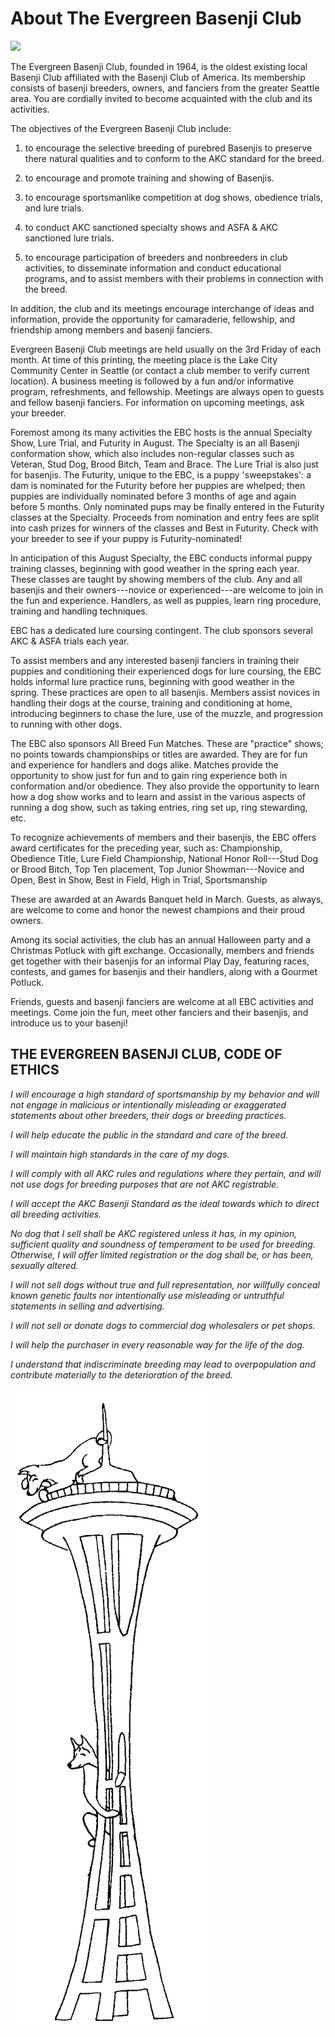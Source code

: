 # About The Evergreen Basenji Club

![](images/FPO-missing.pngs)

The Evergreen Basenji Club, founded in 1964, is the oldest existing local Basenji Club affiliated with the Basenji Club of America.  Its membership consists of basenji breeders, owners, and fanciers from the greater Seattle area.  You are cordially invited to become acquainted with the club and its activities. 

The objectives of the Evergreen Basenji Club include:

  1)  to encourage the selective breeding of purebred Basenjis to preserve there natural qualities and to conform to the AKC standard for the breed.

  2)  to encourage and promote training and showing of Basenjis.

  3)  to encourage sportsmanlike competition at dog shows, obedience trials, and lure trials.

  4)  to conduct AKC sanctioned specialty shows and ASFA & AKC sanctioned lure trials.

  5)  to encourage participation of breeders and nonbreeders in club activities, to disseminate information and conduct educational programs, and to assist members with their problems in connection with the breed.

In addition, the club and its meetings encourage interchange of ideas and information, provide the opportunity for camaraderie, fellowship, and friendship among members and basenji fanciers.

Evergreen Basenji Club meetings are held usually on the 3rd Friday of each month.  At time of this printing, the meeting place is the Lake City Community Center in Seattle (or contact a club member to verify current location). A business meeting is followed by a fun and/or informative program, refreshments, and fellowship.  Meetings are always open to guests and fellow basenji fanciers.  For information on upcoming meetings, ask your breeder.

Foremost among its many activities the EBC hosts is the annual Specialty Show, Lure Trial, and Futurity in August.  The Specialty is an all Basenji conformation show, which also includes non-regular classes such as Veteran, Stud Dog, Brood Bitch, Team and Brace.  The Lure Trial is also just for basenjis. The Futurity, unique to the EBC, is a puppy 'sweepstakes': a dam is nominated for the Futurity before her puppies are whelped; then puppies are individually nominated before 3 months of age and again before 5 months.  Only nominated pups may be finally entered in the Futurity classes at the Specialty.  Proceeds from nomination and entry fees are split into cash prizes for winners of the classes and Best in Futurity.  Check with your breeder to see if your puppy is Futurity-nominated!

In anticipation of this August Specialty, the EBC conducts informal puppy training classes, beginning with good weather in the spring each year. These classes are taught by showing members of the club. Any and all basenjis and their owners---novice or experienced---are welcome to join in the fun and experience.  Handlers, as well as puppies, learn ring procedure, training and handling techniques. 

EBC has a dedicated lure coursing contingent.  The club sponsors several AKC & ASFA trials each year.

To assist members and any interested basenji fanciers in training their puppies and conditioning their experienced dogs for lure coursing, the EBC holds informal lure practice runs, beginning with good weather in the spring.  These practices are open to all basenjis.  Members assist novices in handling their dogs at the course, training and conditioning at home, introducing beginners to chase the lure, use of the muzzle, and progression to running with other dogs.

The EBC also sponsors All Breed Fun Matches. These are "practice" shows; no points towards championships or titles are awarded.  They are for fun and experience for handlers and dogs alike. Matches provide the opportunity to show just for fun and to gain ring experience both in conformation and/or obedience. They also provide the opportunity to learn how a dog show works and to learn and assist in the various aspects of running a dog show, such as taking entries, ring set up, ring stewarding, etc.

To recognize achievements of members and their basenjis, the EBC offers award certificates for the preceding year, such as: Championship, Obedience Title, Lure Field Championship, National Honor Roll---Stud Dog or Brood Bitch, Top Ten placement, Top Junior Showman---Novice and Open, Best in Show, Best in Field, High in Trial, Sportsmanship

These are awarded at an Awards Banquet held in March.  Guests, as always, are welcome to come and honor the newest champions and their proud owners.

Among its social activities, the club has an annual Halloween party and a Christmas Potluck with gift exchange. Occasionally, members and friends get together with their basenjis for an informal Play Day, featuring races, contests, and games for basenjis and their handlers, along with a Gourmet Potluck.

Friends, guests and basenji fanciers are welcome at all EBC activities and meetings.  Come join the fun, meet other fanciers and their basenjis, and introduce us to your basenji!


## THE EVERGREEN BASENJI CLUB, CODE OF ETHICS

_I will encourage a high standard of sportsmanship by my behavior and will not engage in malicious or intentionally misleading or exaggerated statements about other breeders, their dogs or breeding practices._

_I will help educate the public in the standard and care of the breed._

_I will maintain high standards in the care of my dogs._

_I will comply with all AKC rules and regulations where they pertain, and will not use dogs for breeding purposes that are not AKC registrable._

_I will accept the AKC Basenji Standard as the ideal towards which to direct all breeding activities._

_No dog that I sell shall be AKC registered unless it has, in my opinion, sufficient quality and soundness of temperament to be used for breeding.  Otherwise, I will offer limited registration or the dog shall be, or has been, sexually altered._

_I will not sell dogs without true and full representation, nor willfully conceal known genetic faults nor intentionally use misleading or untruthful statements in selling and advertising._

_I will not sell or donate dogs to commercial dog wholesalers or pet shops._

_I will help the purchaser in every reasonable way for the life of the dog._

_I understand that indiscriminate breeding may lead to overpopulation and contribute materially to the deterioration of the breed._

![](images/BAS46.TIF)
